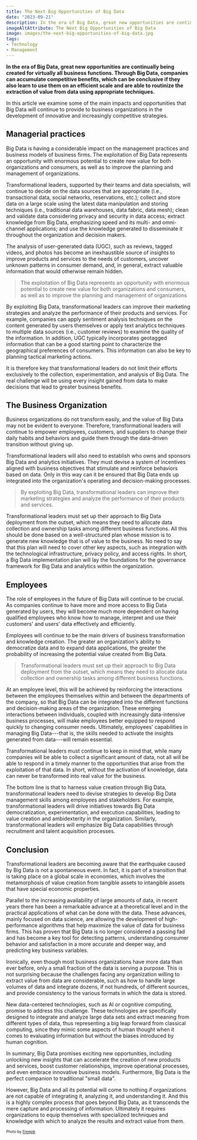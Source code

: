 ```yaml
---
title: The Next Big Opportunities of Big Data
date: "2023-09-21"
description: In the era of Big Data, great new opportunities are continually being created for virtually all business functions. Through Big Data, companies can accumulate competitive benefits, which can be conclusive if they also learn to use them on an efficient scale and are able to routinize the extraction of value from data using appropriate technique. However, Big Data and all its potential will come to nothing if companies do not transform and equip themselves with the culture and resources necessary to face the challenge.
imageAltAttribute: The Next Big Opportunities of Big Data
image: images/the-next-big-opportunities-of-big-data.jpg
tags:
- Technology
- Management
---
```


**In the era of Big Data, great new opportunities are continually being created for virtually all business functions. Through Big Data, companies can accumulate competitive benefits, which can be conclusive if they also learn to use them on an efficient scale and are able to routinize the extraction of value from data using appropriate techniques.**

In this article we examine some of the main impacts and opportunities that Big Data will continue to provide to business organizations in the development of innovative and increasingly competitive strategies.

## Managerial practices

Big Data is having a considerable impact on the management practices and business models of business firms. The exploitation of Big Data represents an opportunity with enormous potential to create new value for both organizations and consumers, as well as to improve the planning and management of organizations.

Transformational leaders, supported by their teams and data specialists, will continue to decide on the data sources that are appropriate (i.e., transactional data, social networks, reservations, etc.); collect and store data on a large scale using the latest data manipulation and storing techniques (i.e., traditional data warehouses, data fabric, data mesh); clean and validate data considering privacy and security in data access; extract knowledge from Big Data, emphasizing speed and its multi- and omni-channel applications; and use the knowledge generated to disseminate it throughout the organization and decision makers.

The analysis of user-generated data (UGC), such as reviews, tagged videos, and photos has become an inexhaustible source of insights to improve products and services to the needs of customers, uncover unknown patterns in consumer demand, and, in general, extract valuable information that would otherwise remain hidden.

> The exploitation of Big Data represents an opportunity with enormous potential to create new value for both organizations and consumers, as well as to improve the planning and management of organizations

By exploiting Big Data, transformational leaders can improve their marketing strategies and analyze the performance of their products and services. For example, companies can apply sentiment analysis techniques on the content generated by users themselves or apply text analytics techniques to multiple data sources (i.e., customer reviews) to examine the quality of the information. In addition, UGC typically incorporates geotagged information that can be a good starting point to characterize the geographical preferences of consumers. This information can also be key to planning tactical marketing actions.

It is therefore key that transformational leaders do not limit their efforts exclusively to the collection, experimentation, and analysis of Big Data. The real challenge will be using every insight gained from data to make decisions that lead to greater business benefits.

## The Business Organization

Business organizations do not transform easily, and the value of Big Data may not be evident to everyone. Therefore, transformational leaders will continue to empower employees, customers, and suppliers to change their daily habits and behaviors and guide them through the data-driven transition without giving up.

Transformational leaders will also need to establish who owns and sponsors Big Data and analytics initiatives. They must devise a system of incentives aligned with business objectives that stimulate and reinforce behaviors based on data. Only in this way can it be ensured that Big Data ends up integrated into the organization's operating and decision-making processes.

> By exploiting Big Data, transformational leaders can improve their marketing strategies and analyze the performance of their products and services.

Transformational leaders must set up their approach to Big Data deployment from the outset, which means they need to allocate data collection and ownership tasks among different business functions. All this should be done based on a well-structured plan whose mission is to generate new knowledge that is of value to the business. No need to say that this plan will need to cover other key aspects, such as integration with the technological infrastructure, privacy policy, and access rights. In short, a Big Data implementation plan will lay the foundations for the governance framework for Big Data and analytics within the organization.

## Employees

The role of employees in the future of Big Data will continue to be crucial. As companies continue to have more and more access to Big Data generated by users, they will become much more dependent on having qualified employees who know how to manage, interpret and use their customers' and users' data effectively and efficiently.

Employees will continue to be the main drivers of business transformation and knowledge creation. The greater an organization's ability to democratize data and to expand data applications, the greater the probability of increasing the potential value created from Big Data.

> Transformational leaders must set up their approach to Big Data deployment from the outset, which means they need to allocate data collection and ownership tasks among different business functions.

At an employee level, this will be achieved by reinforcing the interactions between the employees themselves within and between the departments of the company, so that Big Data can be integrated into the different functions and decision-making areas of the organization. These emerging interactions between individuals, coupled with increasingly data-intensive business processes, will make employees better equipped to respond quickly to changing consumer needs. Ultimately, employees' capabilities in managing Big Data---that is, the skills needed to activate the insights generated from data---will remain essential.

Transformational leaders must continue to keep in mind that, while many companies will be able to collect a significant amount of data, not all will be able to respond in a timely manner to the opportunities that arise from the exploitation of that data. In short, without the activation of knowledge, data can never be transformed into real value for the business.

The bottom line is that to harness value creation through Big Data, transformational leaders need to devise strategies to develop Big Data management skills among employees and stakeholders. For example, transformational leaders will drive initiatives towards Big Data democratization, experimentation, and execution capabilities, leading to value creation and ambidexterity in the organization. Similarly, transformational leaders will emphasize Big Data capabilities through recruitment and talent acquisition processes.

## Conclusion

Transformational leaders are becoming aware that the earthquake caused by Big Data is not a spontaneous event. In fact, it is part of a transition that is taking place on a global scale in economies, which involves the metamorphosis of value creation from tangible assets to intangible assets that have special economic properties.

Parallel to the increasing availability of large amounts of data, in recent years there has been a remarkable advance at a theoretical level and in the practical applications of what can be done with the data. These advances, mainly focused on data science, are allowing the development of high-performance algorithms that help maximize the value of data for business firms. This has proven that Big Data is no longer considered a passing fad and has become a key tool for detecting patterns, understanding consumer behavior and satisfaction in a more accurate and deeper way, and predicting key business variables.

Ironically, even though most business organizations have more data than ever before, only a small fraction of the data is serving a purpose. This is not surprising because the challenges facing any organization willing to extract value from data are considerable, such as how to handle large volumes of data and integrate dozens, if not hundreds, of different sources, and provide consistency to the various formats in which the data is stored.

New data-centered technologies, such as AI or cognitive computing, promise to address this challenge. These technologies are specifically designed to integrate and analyze large data sets and extract meaning from different types of data, thus representing a big leap forward from classical computing, since they mimic some aspects of human thought when it comes to evaluating information but without the biases introduced by human cognition.

In summary, Big Data promises exciting new opportunities, including unlocking new insights that can accelerate the creation of new products and services, boost customer relationships, improve operational processes, and even embrace innovative business models. Furthermore, Big Data is the perfect companion to traditional "small data".

However, Big Data and all its potential will come to nothing if organizations are not capable of integrating it, analyzing it, and understanding it. And this is a highly complex process that goes beyond Big Data, as it transcends the mere capture and processing of information. Ultimately it requires organizations to equip themselves with specialized techniques and knowledge with which to analyze the results and extract value from them.

<p style= "font-size:10px;">Photo by <a href="https://www.freepik.es/foto-gratis/hombre-usando-tableta-trabajar-conectarse-otros_25066876.htm#query=big%20data&position=3&from_view=search&track=ais&uuid=fc9b2696-b182-4155-9891-c1c052bb7375" target="_blank">Freepik</a></p>
